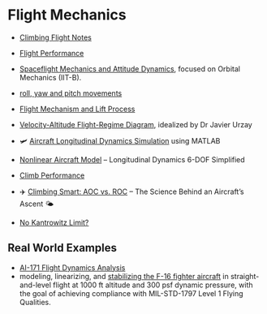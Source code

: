 # Flight Mechanics


- [Climbing Flight Notes](https://web.mit.edu/16.unified/www/FALL/thermodynamics/notes/node100.html)
- [Flight Performance](https://www.linkedin.com/posts/dr-manikandan-murugaiah_aircraft-performance-i-activity-7301847487231709184-UoHs/?utm_source=share&utm_medium=member_android&rcm=ACoAAD-ruCgBJnujmeLzmj1X4DpLLTuxktERedQ)
- [Spaceflight Mechanics and Attitude Dynamics](https://www.linkedin.com/posts/dr-manikandan-murugaiah_lecture-notes-on-spaceflight-mechanics-activity-7327397503186751488-v4Cw/?utm_source=share&utm_medium=member_android&rcm=ACoAAD-ruCgBJnujmeLzmj1X4DpLLTuxktERedQ), focused on Orbital Mechanics (IIT-B). 
- [roll, yaw and pitch movements](https://www.linkedin.com/posts/pedropavaovianna_aviaaexaeto-engenhariaaeronaerutica-controlesdevoo-activity-7328728357997531136-ecOy/?utm_source=share&utm_medium=member_android&rcm=ACoAAD-ruCgBJnujmeLzmj1X4DpLLTuxktERedQ)
- [Flight Mechanism and Lift Process](https://www.linkedin.com/posts/aliyar-javadi-4b078124_airfoillif-flightprocess-aerodynamic-ugcPost-7300574751024906241-0XSK/?utm_source=share&utm_medium=member_android&rcm=ACoAAD-ruCgBJnujmeLzmj1X4DpLLTuxktERedQ)
- [Velocity-Altitude Flight-Regime Diagram](https://www.linkedin.com/posts/jatgfregnani_aerospaceengineering-flightregimes-velocityaltitudediagram-activity-7316359416130240512-5-_c/?utm_source=share&utm_medium=member_android&rcm=ACoAAD-ruCgBJnujmeLzmj1X4DpLLTuxktERedQ), idealized by Dr Javier Urzay
- 🛩️ [Aircraft Longitudinal Dynamics Simulation](https://www.linkedin.com/posts/mohamedharhash_aircraft-longitudinal-dynamics-simulation-activity-7334301013090168833-vqf_?utm_source=share&utm_medium=member_android&rcm=ACoAAD-ruCgBJnujmeLzmj1X4DpLLTuxktERedQ) using MATLAB
- [Nonlinear Aircraft Model](https://www.linkedin.com/posts/dr-manikandan-murugaiah_comparative-study-of-longitudinal-dynamics-activity-7338150186243760128-8lYH/?utm_source=share&utm_medium=member_desktop&rcm=ACoAAD-ruCgBJnujmeLzmj1X4DpLLTuxktERedQ) – Longitudinal Dynamics 6-DOF Simplified
- [Climb Performance](https://www.linkedin.com/posts/omar-yasser-91580a135_aviation-aviationsafety-aircraftmaintenance-activity-7331770916655337472-uSnw/?utm_source=share&utm_medium=member_android&rcm=ACoAAD-ruCgBJnujmeLzmj1X4DpLLTuxktERedQ)
-  ✈️ [Climbing Smart: AOC vs. ROC](https://www.linkedin.com/posts/dr-ravi-kumar-98160428_aviationscience-flightperformance-aoc-activity-7337680781525299200-NJfs/?utm_source=share&utm_medium=member_android&rcm=ACoAAD-ruCgBJnujmeLzmj1X4DpLLTuxktERedQ) – The Science Behind an Aircraft’s Ascent 🌤


- [No Kantrowitz Limit?](https://liem.ca/posts/kantrowitz/)

## Real World Examples
- [AI-171 Flight Dynamics Analysis](https://www.linkedin.com/posts/activity-7339752987273138176-atPs/?utm_source=share&utm_medium=member_android&rcm=ACoAAD-ruCgBJnujmeLzmj1X4DpLLTuxktERedQ)
- modeling, linearizing, and [stabilizing the F-16 fighter aircraft](https://www.linkedin.com/posts/sameet-moazzam_f-16-stability-trim-analysis-on-matlab-activity-7342238772631076865-8vxO/?utm_source=share&utm_medium=member_android&rcm=ACoAAD-ruCgBJnujmeLzmj1X4DpLLTuxktERedQ) in straight-and-level flight at 1000 ft altitude and 300 psf dynamic pressure, with the goal of achieving compliance with MIL-STD-1797 Level 1 Flying Qualities.
